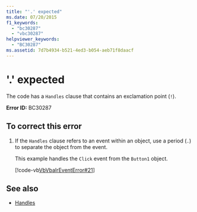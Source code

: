 ```yaml
---
title: "'.' expected"
ms.date: 07/20/2015
f1_keywords: 
  - "bc30287"
  - "vbc30287"
helpviewer_keywords: 
  - "BC30287"
ms.assetid: 7d7b4934-b521-4ed3-b054-aeb71f8daacf
---
```

# '.' expected
The code has a `Handles` clause that contains an exclamation point (`!`).  
  
 **Error ID:** BC30287  
  
## To correct this error  
  
1.  If the `Handles` clause refers to an event within an object, use a period (`.`) to separate the object from the event.  
  
     This example handles the `Click` event from the `Button1` object.  
  
     [!code-vb[VbVbalrEventError#21](../../visual-basic/language-reference/error-messages/codesnippet/VisualBasic/bc30287_1.vb)]  
  
## See also
- [Handles](../../visual-basic/language-reference/statements/handles-clause.md)
